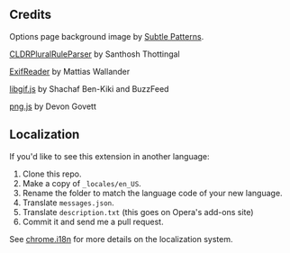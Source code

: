 ## Credits
Options page background image by [Subtle Patterns](http://subtlepatterns.com/use-your-illusion/).

[CLDRPluralRuleParser](https://github.com/santhoshtr/CLDRPluralRuleParser) by Santhosh Thottingal

[ExifReader](https://github.com/mattiasw/ExifReader) by Mattias Wallander

[libgif.js](https://github.com/buzzfeed/libgif-js) by Shachaf Ben-Kiki and BuzzFeed

[png.js](https://github.com/devongovett/png.js/) by Devon Govett

## Localization

If you'd like to see this extension in another language:

1. Clone this repo.
2. Make a copy of `_locales/en_US`.
3. Rename the folder to match the language code of your new language.
4. Translate `messages.json`.
5. Translate `description.txt` (this goes on Opera's add-ons site)
5. Commit it and send me a pull request.

See [chrome.i18n](https://developer.chrome.com/extensions/i18n) for more details on the localization system.
